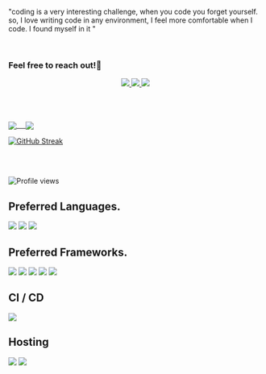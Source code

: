 "coding is a very interesting challenge, when you code you forget yourself. so, I love writing code in any environment, I feel more comfortable when I code. I found myself in it "

<br>


### Feel free to reach out!💁


<p align ="center">
<a href ="https://www.facebook.com/hassnaa.ayman.3">
 <img src="https://img.shields.io/badge/-Facebook-1877F2?style=for-the-badge&logo=Facebook&logoColor=white"/>
 </a>
  <a href ="https://twitter.com/hassnaaayman187">
  <img src="https://img.shields.io/badge/-Twitter-1DA1F2?style=for-the-badge&logo=Twitter&logoColor=white"/>
  </a>
  <a href ="https://www.linkedin.com/in/hassnaa-ayman-a8915912b/">
  <img src="https://img.shields.io/badge/-LinkedIN-0A66C2?style=for-the-badge&logo=LinkedIn&logoColor=white"/>
  </a>
</p>

<br>
<br>
<br>



<a href="https://github.com/HassnaaAyman">
  <img align="center" src="https://github-readme-stats.vercel.app/api?username=HassnaaAyman&count_private=true&show_icons=true&theme=dracula&include_all_commits=true&langs_count=7" /> 
</a>
<a href="https://github.com/HassnaaAyman">
  <img align="center" src="https://github-readme-stats.vercel.app/api/top-langs/?username=HassnaaAyman&hide=java,c#" />
</a>



[![GitHub Streak](https://github-readme-streak-stats.herokuapp.com?user=HassnaaAyman&date_format=M%20j%5B%2C%20Y%5D)](https://git.io/streak-stats)

<br />
<br />


![Profile views](https://gpvc.arturio.dev/HassnaaAyman)



## Preferred Languages.
<div>
<img src="https://img.shields.io/badge/javascript%20-%23323330.svg?&style=for-the-badge&logo=javascript&logoColor=%23F7DF1E"/>
<img src="https://img.shields.io/badge/typescript%20-%23007ACC.svg?&style=for-the-badge&logo=typescript&logoColor=white"/>
<img src="https://img.shields.io/badge/graphql%20-%23E0234E.svg?&style=for-the-badge&logo=graphql&logoColor=white"/>
</div>


## Preferred Frameworks.

<div>
 <img src="https://img.shields.io/badge/react%20-%2320232a.svg?&style=for-the-badge&logo=react&logoColor=%2361DAFB"/>
<img src="https://img.shields.io/badge/react_native%20-%2320232a.svg?&style=for-the-badge&logo=react&logoColor=%2361DAFB"/>
<img src="https://img.shields.io/badge/NextJS%20-black.svg?&style=for-the-badge&logo=NuxtJS&logoColor=white"/>
<img src="https://img.shields.io/badge/vuejs%20-%2335495e.svg?&style=for-the-badge&logo=vue.js&logoColor=%234FC08D"/>
<img src="https://img.shields.io/badge/webpack%20-%238DD6F9.svg?&style=for-the-badge&logo=webpack&logoColor=black" />
</div>


## CI / CD 
<div>
<img src="https://img.shields.io/badge/github%20actions%20-%232671E5.svg?&style=for-the-badge&logo=github%20actions&logoColor=white"/>
</div>

## Hosting
<div>
<img src="https://img.shields.io/badge/vercel%20-%23000000.svg?&style=for-the-badge&logo=vercel&logoColor=white"/>
<img src="https://img.shields.io/badge/heroku%20-%23430098.svg?&style=for-the-badge&logo=heroku&logoColor=white"/>
</div>

